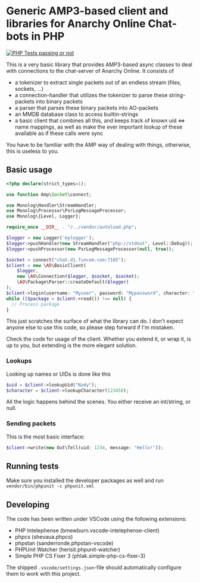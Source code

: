 # Generic AMP3-based client and libraries for Anarchy Online Chat-bots in PHP

[![PHP Tests passing or not](https://github.com/nadybot/aolib/actions/workflows/php.yml/badge.svg)](https://github.com/Nadybot/aolib/actions/workflows/php.yml)

This is a very basic library that provides AMP3-based async classes to deal with connections to the chat-server of Anarchy Online. It consists of

* a tokenizer to extract single packets out of an endless stream (files, sockets, …)
* a connection-handler that utilizes the tokenizer to parse these string-packets into binary packets
* a parser that parses these binary packets into AO-packets
* an MMDB database class to access builtin-strings
* a basic client that combines all this, and keeps track of known uid <=> name mappings, as well as make the ever important lookup of these available as if these calls were sync

You have to be familiar with the AMP way of dealing with things, otherwise, this is useless to you.

## Basic usage

```php
<?php declare(strict_types=1);

use function Amp\Socket\connect;

use Monolog\Handler\StreamHandler;
use Monolog\Processor\PsrLogMessageProcessor;
use Monolog\{Level, Logger};

require_once __DIR__ . "/../vendor/autoload.php";

$logger = new Logger('mylogger');
$logger->pushHandler(new StreamHandler("php://stdout", Level::Debug));
$logger->pushProcessor(new PsrLogMessageProcessor(null, true));

$socket = connect("chat.d1.funcom.com:7105");
$client = new \AO\BasicClient(
    $logger,
    new \AO\Connection($logger, $socket, $socket);
    \AO\Package\Parser::createDefault($logger)
);
$client->login(username: "Myuser", password: "Mypassword", character: "Mychar");
while (($package = $client->read()) !== null) {
  // Process package
}
```

This just scratches the surface of what the library can do. I don't expect anyone else to use this code, so please step forward if I'm mistaken.

Check the code for usage of the client. Whether you extend it, or wrap it, is up to you, but extending is the more elegant solution.

### Lookups

Looking up names or UIDs is done like this

```php
$uid = $client->lookupUid("Nady");
$character = $client->lookupCharacter(123456);
```

All the logic happens behind the scenes. You either receive an int/string, or null.

### Sending packets

This is the most basic interface:

```php
$client->write(new Out\Tell(uid: 1234, message: "Hello!"));
```

## Running tests

Make sure you installed the developer packages as well and run `vendor/bin/phpunit -c phpunit.xml`

## Developing

The code has been written under VSCode using the following extensions:

* PHP Intelephense (bmewburn.vscode-intelephense-client)
* phpcs (shevaua.phpcs)
* phpstan (sanderronde.phpstan-vscode)
* PHPUnit Watcher (herisit.phpunit-watcher)
* Simple PHP CS Fixer 3 (phlak.simple-php-cs-fixer-3)

The shipped `.vscode/settings.json`-file should automatically configure them to work with this project.
